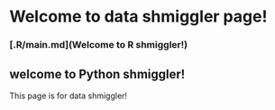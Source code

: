 # Welcome to data shmiggler page!

### [.R/main.md](Welcome to R shmiggler!)
## welcome to Python shmiggler!


This page is for data shmiggler!
